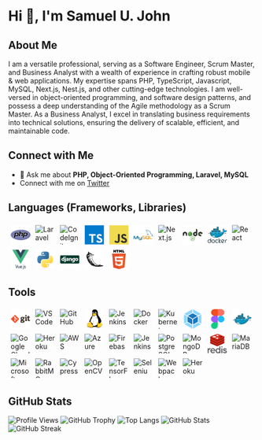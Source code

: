 # Hi 👋, I'm Samuel U. John

## About Me
I am a versatile professional, serving as a Software Engineer, Scrum Master, and Business Analyst with a wealth of experience in crafting robust mobile & web applications. My expertise spans PHP, TypeScript, Javascript, MySQL, Next.js, Nest.js, and other cutting-edge technologies. I am well-versed in object-oriented programming, and software design patterns, and possess a deep understanding of the Agile methodology as a Scrum Master. As a Business Analyst, I excel in translating business requirements into technical solutions, ensuring the delivery of scalable, efficient, and maintainable code.

## Connect with Me
- 💬 Ask me about **PHP, Object-Oriented Programming, Laravel, MySQL**
- Connect with me on [Twitter](https://twitter.com/jayes23)

## Languages (Frameworks, Libraries)
<div style="display:flex; flex-wrap: wrap; max-width: 500px;">
  <img src="https://raw.githubusercontent.com/devicons/devicon/master/icons/php/php-original.svg" alt="PHP" title="PHP" style="width: 40px; height: 40px; margin: 5px;">
  <img src="https://cdn.worldvectorlogo.com/logos/laravel-2.svg" alt="Laravel" title="Laravel" style="width: 40px; height: 40px; margin: 5px;">
  <img src="https://cdn.worldvectorlogo.com/logos/codeigniter.svg" alt="CodeIgniter" title="CodeIgniter" style="width: 40px; height: 40px; margin: 5px;">
  <img src="https://raw.githubusercontent.com/devicons/devicon/master/icons/typescript/typescript-original.svg" alt="TypeScript" title="TypeScript" style="width: 40px; height: 40px; margin: 5px;">
  <img src="https://raw.githubusercontent.com/devicons/devicon/master/icons/javascript/javascript-original.svg" alt="JavaScript" title="JavaScript" style="width: 40px; height: 40px; margin: 5px;">
  <img src="https://raw.githubusercontent.com/devicons/devicon/master/icons/mysql/mysql-original-wordmark.svg" alt="MySQL" title="MySQL" style="width: 40px; height: 40px; margin: 5px;">
  <img src="https://cdn.worldvectorlogo.com/logos/nextjs-2.svg" alt="Next.js" title="Next.js" style="width: 40px; height: 40px; margin: 5px;">
  <img src="https://raw.githubusercontent.com/devicons/devicon/master/icons/nodejs/nodejs-original-wordmark.svg" alt="Node.js" title="Node.js" style="width: 40px; height: 40px; margin: 5px;">
  <img src="https://raw.githubusercontent.com/devicons/devicon/master/icons/docker/docker-original-wordmark.svg" alt="Docker" title="Docker" style="width: 40px; height: 40px; margin: 5px;">
  <img src="https://cdn.worldvectorlogo.com/logos/react.svg" alt="React" title="React" style="width: 40px; height: 40px; margin: 5px;">
  <img src="https://raw.githubusercontent.com/devicons/devicon/master/icons/vuejs/vuejs-original-wordmark.svg" alt="Vue.js" title="Vue.js" style="width: 40px; height: 40px; margin: 5px;">
  <img src="https://raw.githubusercontent.com/devicons/devicon/master/icons/python/python-original.svg" alt="Python" title="Python" style="width: 40px; height: 40px; margin: 5px;">
  <img src="https://raw.githubusercontent.com/devicons/devicon/master/icons/django/django-original.svg" alt="Django" title="Django" style="width: 40px; height: 40px; margin: 5px;">
  <img src="https://raw.githubusercontent.com/devicons/devicon/master/icons/flask/flask-original.svg" alt="Flask" title="Flask" style="width: 40px; height: 40px; margin: 5px;">
  <img src="https://raw.githubusercontent.com/devicons/devicon/master/icons/html5/html5-original-wordmark.svg" alt="HTML5" title="HTML5" style="width: 40px; height: 40px; margin: 5px;">
</div>

## Tools
<div style="display:flex; flex-wrap: wrap; max-width: 500px;">
  <img src="https://raw.githubusercontent.com/devicons/devicon/master/icons/git/git-original-wordmark.svg" alt="Git" title="Git" style="width: 40px; height: 40px; margin: 5px;">
  <img src="https://www.vectorlogo.zone/logos/visualstudio_code/visualstudio_code-icon.svg" alt="VS Code" title="VS Code" style="width: 40px; height: 40px; margin: 5px;">
  <img src="https://www.vectorlogo.zone/logos/github/github-icon.svg" alt="GitHub" title="GitHub" style="width: 40px; height: 40px; margin: 5px;">
  <img src="https://raw.githubusercontent.com/devicons/devicon/master/icons/linux/linux-original.svg" alt="Linux" title="Linux" style="width: 40px; height: 40px; margin: 5px;">
  <img src="https://www.vectorlogo.zone/logos/jenkins/jenkins-icon.svg" alt="Jenkins" title="Jenkins" style="width: 40px; height: 40px; margin: 5px;">
  <img src="https://www.vectorlogo.zone/logos/docker/docker-icon.svg" alt="Docker" title="Docker" style="width: 40px; height: 40px; margin: 5px;">
  <img src="https://www.vectorlogo.zone/logos/kubernetes/kubernetes-icon.svg" alt="Kubernetes" title="Kubernetes" style="width: 40px; height: 40px; margin: 5px;">
  <img src="https://raw.githubusercontent.com/devicons/devicon/master/icons/webpack/webpack-original.svg" alt="Webpack" title="Webpack" style="width: 40px; height: 40px; margin: 5px;">
  <img src="https://raw.githubusercontent.com/devicons/devicon/master/icons/figma/figma-original.svg" alt="Figma" title="Figma" style="width: 40px; height: 40px; margin: 5px;">
  <img src="https://raw.githubusercontent.com/devicons/devicon/master/icons/docker/docker-original.svg" alt="Docker" title="Docker" style="width: 40px; height: 40px; margin: 5px;">
  <img src="https://www.vectorlogo.zone/logos/google_cloud/google_cloud-icon.svg" alt="Google Cloud" title="Google Cloud" style="width: 40px; height: 40px; margin: 5px;">
  <img src="https://www.vectorlogo.zone/logos/heroku/heroku-icon.svg" alt="Heroku" title="Heroku" style="width: 40px; height: 40px; margin: 5px;">
  <img src="[https://www.vectorlogo.zone/logos/aws/aws-icon.svg](https://raw.githubusercontent.com/devicons/devicon/master/icons/amazonwebservices/amazonwebservices-original-wordmark.svg)" alt="AWS" title="AWS" style="width: 40px; height: 40px; margin: 5px;">
  <img src="https://www.vectorlogo.zone/logos/microsoft_azure/microsoft_azure-icon.svg" alt="Azure" title="Azure" style="width: 40px; height: 40px; margin: 5px;">
  <img src="https://www.vectorlogo.zone/logos/firebase/firebase-icon.svg" alt="Firebase" title="Firebase" style="width: 40px; height: 40px; margin: 5px;">
  <img src="https://www.vectorlogo.zone/logos/jenkins/jenkins-icon.svg" alt="Jenkins" title="Jenkins" style="width: 40px; height: 40px; margin: 5px;">
  <img src="https://www.vectorlogo.zone/logos/postgresql/postgresql-icon.svg" alt="PostgreSQL" title="PostgreSQL" style="width: 40px; height: 40px; margin: 5px;">
  <img src="https://www.vectorlogo.zone/logos/mongodb/mongodb-icon.svg" alt="MongoDB" title="MongoDB" style="width: 40px; height: 40px; margin: 5px;">
  <img src="https://raw.githubusercontent.com/devicons/devicon/master/icons/redis/redis-original-wordmark.svg" alt="Redis" title="Redis" style="width: 40px; height: 40px; margin: 5px;">
  <img src="https://www.vectorlogo.zone/logos/mysql/mysql-ar21.svg" alt="MariaDB" title="MariaDB" style="width: 40px; height: 40px; margin: 5px;">
  <img src="https://www.vectorlogo.zone/logos/microsoft_sql_server/microsoft_sql_server-icon.svg" alt="Microsoft SQL Server" title="Microsoft SQL Server" style="width: 40px; height: 40px; margin: 5px;">
  <img src="https://www.vectorlogo.zone/logos/rabbitmq/rabbitmq-icon.svg" alt="RabbitMQ" title="RabbitMQ" style="width: 40px; height: 40px; margin: 5px;">
  <img src="https://www.vectorlogo.zone/logos/cypress-io/cypress-io-ar21.svg" alt="Cypress" title="Cypress" style="width: 40px; height: 40px; margin: 5px;">
  <img src="https://www.vectorlogo.zone/logos/opencv/opencv-ar21.svg" alt="OpenCV" title="OpenCV" style="width: 40px; height: 40px; margin: 5px;">
  <img src="https://www.vectorlogo.zone/logos/tensorflow/tensorflow-icon.svg" alt="TensorFlow" title="TensorFlow" style="width: 40px; height: 40px; margin: 5px;">
  <img src="https://www.vectorlogo.zone/logos/seleniumhq/seleniumhq-icon.svg" alt="Selenium" title="Selenium" style="width: 40px; height: 40px; margin: 5px;">
  <img src="https://www.vectorlogo.zone/logos/webpack/webpack-icon.svg" alt="Webpack" title="Webpack" style="width: 40px; height: 40px; margin: 5px;">
  <img src="https://www.vectorlogo.zone/logos/heroku/heroku-icon.svg" alt="Heroku" title="Heroku" style="width: 40px; height: 40px; margin: 5px;">
</div>


## GitHub Stats
![Profile Views](https://komarev.com/ghpvc/?username=jayes23&label=Profile%20views&color=0e75b6&style=flat)
![GitHub Trophy](https://github-profile-trophy.vercel.app/?username=jayes23)
![Top Langs](https://github-readme-stats.vercel.app/api/top-langs?username=jayes23&show_icons=true&locale=en&layout=compact)
![GitHub Stats](https://github-readme-stats.vercel.app/api?username=jayes23&show_icons=true&locale=en)
![GitHub Streak](https://github-readme-streak-stats.herokuapp.com/?user=jayes23)
